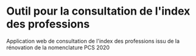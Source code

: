 # Outil pour la consultation de l'index des professions

Application web de consultation de l'index des professions issu de la rénovation de la nomenclature PCS 2020